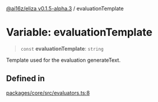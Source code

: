 [@ai16z/eliza v0.1.5-alpha.3](../index.md) / evaluationTemplate

# Variable: evaluationTemplate

> `const` **evaluationTemplate**: `string`

Template used for the evaluation generateText.

## Defined in

[packages/core/src/evaluators.ts:8](https://github.com/deepfates/eliza/blob/main/packages/core/src/evaluators.ts#L8)
